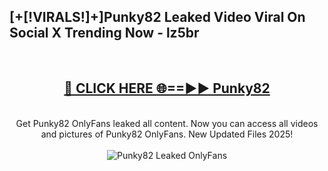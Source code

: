 <h2>[+[!VIRALS!]+]Punky82 Leaked Video Viral On Social X Trending Now - lz5br</h2>
<br>
<div align="center">
<h2><a href="https://libra.edu.pl?Punky82" rel="nofollow">🔴 CLICK HERE 🌐==►► Punky82</a></h2>
<br>
Get Punky82 OnlyFans leaked all content. Now you can access all videos and pictures of Punky82 OnlyFans. New Updated Files 2025!
<br>
<br>
<a href="https://libra.edu.pl?Punky82" rel="nofollow" data-target="animated-image.originalLink"><img src="https://i.ibb.co.com/WyWwxjT/player-gif2.gif" alt="Punky82 Leaked OnlyFans" style="max-width: 100%; display: inline-block;" data-target="animated-image.originalImage"></a>
</div>
<br>